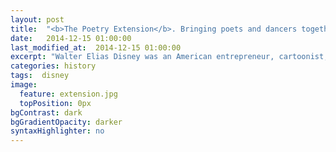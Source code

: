```yaml
---
layout: post
title:  "<b>The Poetry Extension</b>. Bringing poets and dancers together from around the world, one face-melting gig at a time. Our fifth event is online-only, and FREE. Join us here from 12 p.m. Toronto time (EDT) and 5 p.m. UK time (GMT+1) on Thursday August 31st, 2017 for live streaming of the event. We welcome all the megawatt poets below. <span class='credit'>(Photo courtesy modernmechanix.com)</span>"
date:   2014-12-15 01:00:00
last_modified_at:  2014-12-15 01:00:00
excerpt: "Walter Elias Disney was an American entrepreneur, cartoonist, animator, voice actor, and film producer. As a prominent..."
categories: history
tags:  disney
image:
  feature: extension.jpg
  topPosition: 0px
bgContrast: dark
bgGradientOpacity: darker
syntaxHighlighter: no
---
```

